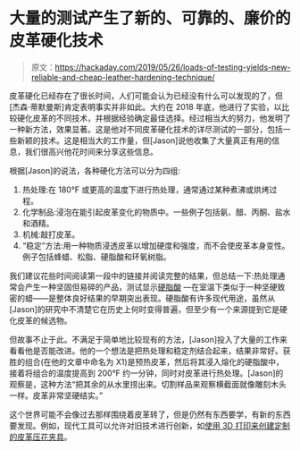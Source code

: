 # 大量的测试产生了新的、可靠的、廉价的皮革硬化技术

> 原文：<https://hackaday.com/2019/05/26/loads-of-testing-yields-new-reliable-and-cheap-leather-hardening-technique/>

皮革硬化已经存在了很长时间，人们可能会认为已经没有什么可以发现的了，但[杰森·蒂默曼斯]肯定表明事实并非如此。大约在 2018 年底，他进行了实验，以比较硬化皮革的不同技术，并根据经验确定最佳选择。经过相当大的努力，他发明了一种新方法，效果显著。这是他对不同皮革硬化技术的详尽测试的一部分，包括一些新颖的技术。这是相当大的工作量，但[Jason]说他收集了大量真正有用的信息，我们很高兴他花时间来分享这些信息。

根据[Jason]的说法，各种硬化方法可以分为四组:

1.  热处理:在 180°F 或更高的温度下进行热处理，通常通过某种煮沸或烘烤过程。
2.  化学制品:浸泡在能引起皮革变化的物质中。一些例子包括氨、醋、丙酮、盐水和酒精。
3.  机械:敲打皮革。
4.  “稳定”方法:用一种物质浸透皮革以增加硬度和强度，而不会使皮革本身变性。例子包括蜂蜡、松脂、硬脂酸和环氧树脂。

我们建议花些时间阅读第一段中的链接并阅读完整的结果，但总结一下:热处理通常会产生一种坚固但易碎的产品，测试显示[硬脂酸](https://pubchem.ncbi.nlm.nih.gov/compound/Stearic-acid) —在室温下类似于一种坚硬致密的蜡——是整体良好结果的早期突出表现。硬脂酸有许多现代用途，虽然从[Jason]的研究中不清楚它在历史上何时变得普遍，但至少有一个来源提到它是硬化皮革的候选物。

但故事不止于此。不满足于简单地比较现有的方法，[Jason]投入了大量的工作来看看他是否能改进。他的一个想法是把热处理和稳定剂结合起来，结果非常好。获胜的组合(在他的文章中命名为 X1)是预热皮革，然后将其浸入熔化的硬脂酸中，接着将组合的温度提高到 200°F 约一分钟，同时对皮革进行热处理。[Jason]的观察是，这种方法“把其余的从水里捞出来。切割样品来观察横截面就像雕刻木头一样。皮革非常坚硬结实。”

这个世界可能不会像过去那样围绕着皮革转了，但是仍然有东西要学，有新的东西要发现。例如，现代工具可以允许对旧技术进行创新，如[使用 3D 打印来创建定制的皮革压花夹具](https://hackaday.com/2018/08/14/leather-working-with-a-3d-printer/)。